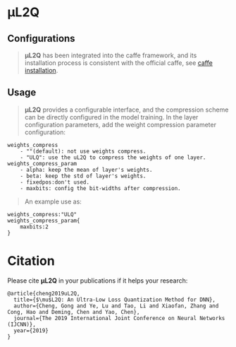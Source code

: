 # μL2Q
## Configurations
> **μL2Q** has been integrated into the caffe framework, and its installation process is consistent with the official caffe, see [caffe installation](https://github.com/BVLC/caffe).
## Usage
>  **μL2Q** provides a configurable interface, and the compression scheme can be directly configured in the model training.
In the layer configuration parameters, add the weight compression parameter configuration:
```
weights_compress 
	- ""(default): not use weights compress.
	- "ULQ": use the uL2Q to compress the weights of one layer.
weights_compress_param
	- alpha: keep the mean of layer's weights.
	- beta: keep the std of layer's weights.
	- fixedpos:don't used.
 	- maxbits: config the bit-widths after compression.
```
> An example use as:
```
weights_compress:"ULQ"
weights_compress_param{
    maxbits:2
}
```
# Citation
Please cite **μL2Q** in your publications if it helps your research:
```
@article{cheng2019uL2Q,
  title={$\mu$L2Q: An Ultra-Low Loss Quantization Method for DNN},
  author={Cheng, Gong and Ye, Lu and Tao, Li and Xiaofan, Zhang and Cong, Hao and Deming, Chen and Yao, Chen},
  journal={The 2019 International Joint Conference on Neural Networks (IJCNN)},
  year={2019}
}
```

